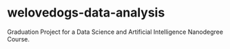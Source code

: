 # welovedogs-data-analysis
Graduation Project for a Data Science and Artificial Intelligence Nanodegree Course.
